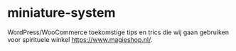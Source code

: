 # miniature-system

WordPress/WooCommerce toekomstige tips en trics die wij gaan gebruiken voor spirituele winkel https://www.magieshop.nl/.
